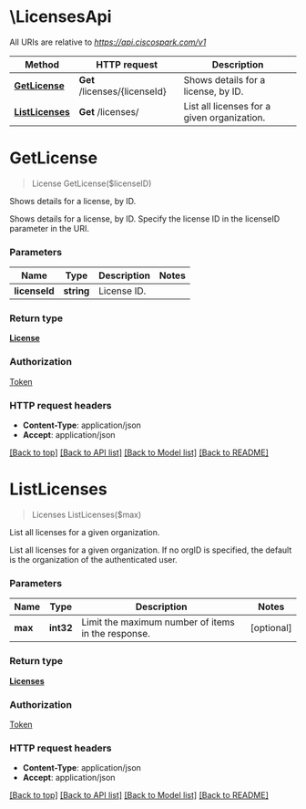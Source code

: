 # \LicensesApi

All URIs are relative to *https://api.ciscospark.com/v1*

Method | HTTP request | Description
------------- | ------------- | -------------
[**GetLicense**](LicensesApi.md#GetLicense) | **Get** /licenses/{licenseId} | Shows details for a license, by ID.
[**ListLicenses**](LicensesApi.md#ListLicenses) | **Get** /licenses/ | List all licenses for a given organization.


# **GetLicense**
> License GetLicense($licenseID)

Shows details for a license, by ID.

Shows details for a license, by ID. Specify the license ID in the licenseID parameter in the URI. 


### Parameters

Name | Type | Description  | Notes
------------- | ------------- | ------------- | -------------
 **licenseId** | **string**| License ID. | 

### Return type

[**License**](License.md)

### Authorization

[Token](../README.md#Token)

### HTTP request headers

 - **Content-Type**: application/json
 - **Accept**: application/json

[[Back to top]](#) [[Back to API list]](../README.md#documentation-for-api-endpoints) [[Back to Model list]](../README.md#documentation-for-models) [[Back to README]](../README.md)

# **ListLicenses**
> Licenses ListLicenses($max)

List all licenses for a given organization.

List all licenses for a given organization. If no orgID is specified, the default is the organization of the authenticated user. 


### Parameters

Name | Type | Description  | Notes
------------- | ------------- | ------------- | -------------
 **max** | **int32**| Limit the maximum number of items in the response. | [optional] 

### Return type

[**Licenses**](Licenses.md)

### Authorization

[Token](../README.md#Token)

### HTTP request headers

 - **Content-Type**: application/json
 - **Accept**: application/json

[[Back to top]](#) [[Back to API list]](../README.md#documentation-for-api-endpoints) [[Back to Model list]](../README.md#documentation-for-models) [[Back to README]](../README.md)

